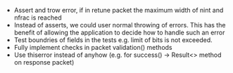 - Assert and trow error, if in retune packet the maximum width of 
  nint and nfrac is reached
- Instead of asserts, we could user normal throwing of errors. This has the benefit 
  of allowing the application to decide how to handle such an error
- Test boundries of fields in the tests e.g. limit of bits is not exceeded.
- Fully implement checks in packet validation() methods
- Use thiserror instead of anyhow (e.g. for success() -> Result<> method on response packet)
